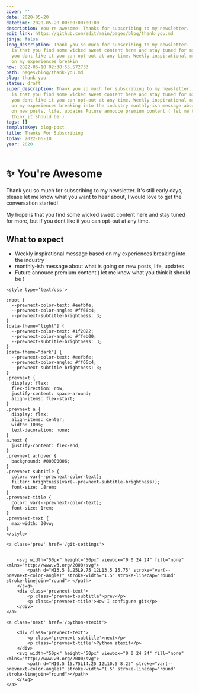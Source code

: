 ```yaml
---
cover: ''
date: 2020-05-20
datetime: 2020-05-20 00:00:00+00:00
description: You're awesome! Thanks for subscribing to my newsletter.
edit_link: https://github.com/edit/main/pages/blog/thank-you.md
jinja: false
long_description: Thank you so much for subscribing to my newsletter.  It My hope
  is that you find some wicked sweet content here and stay tuned for more, but if
  you dont like it you can opt-out at any time. Weekly inspirational message based
  on my experiences breakin
now: 2022-06-10 02:38:55.572733
path: pages/blog/thank-you.md
slug: thank-you
status: draft
super_description: Thank you so much for subscribing to my newsletter.  It My hope
  is that you find some wicked sweet content here and stay tuned for more, but if
  you dont like it you can opt-out at any time. Weekly inspirational message based
  on my experiences breaking into the industry monthly-ish message about what is going
  on new posts, life, updates Future annouce premium content ( let me know what you
  think it should be )
tags: []
templateKey: blog-post
title: Thanks For Subscribing
today: 2022-06-10
year: 2020
---
```


<meta name='og:article:modified_time' content='2020-06-23T14:53:23Z'/>

# ✨ You're Awesome

Thank you so much for subscribing to my newsletter.  It's still early days, please let me know what you want to hear about, I would love to get the conversation started!

My hope is that you find some wicked sweet content here and stay tuned for more, but if you dont like it you can opt-out at any time.

## What to expect

* Weekly inspirational message based on my experiences breaking into the industry
* monthly-ish message about what is going on new posts, life, updates
* Future annouce premium content ( let me know what you think it should be )
<div class='prevnext'>

    <style type='text/css'>

    :root {
      --prevnext-color-text: #eefbfe;
      --prevnext-color-angle: #ff66c4;
      --prevnext-subtitle-brightness: 3;
    }
    [data-theme="light"] {
      --prevnext-color-text: #1f2022;
      --prevnext-color-angle: #ffeb00;
      --prevnext-subtitle-brightness: 3;
    }
    [data-theme="dark"] {
      --prevnext-color-text: #eefbfe;
      --prevnext-color-angle: #ff66c4;
      --prevnext-subtitle-brightness: 3;
    }
    .prevnext {
      display: flex;
      flex-direction: row;
      justify-content: space-around;
      align-items: flex-start;
    }
    .prevnext a {
      display: flex;
      align-items: center;
      width: 100%;
      text-decoration: none;
    }
    a.next {
      justify-content: flex-end;
    }
    .prevnext a:hover {
      background: #00000006;
    }
    .prevnext-subtitle {
      color: var(--prevnext-color-text);
      filter: brightness(var(--prevnext-subtitle-brightness));
      font-size: .8rem;
    }
    .prevnext-title {
      color: var(--prevnext-color-text);
      font-size: 1rem;
    }
    .prevnext-text {
      max-width: 30vw;
    }
    </style>
    
    <a class='prev' href='/git-settings'>
    

        <svg width="50px" height="50px" viewbox="0 0 24 24" fill="none" xmlns="http://www.w3.org/2000/svg">
            <path d="M13.5 8.25L9.75 12L13.5 15.75" stroke="var(--prevnext-color-angle)" stroke-width="1.5" stroke-linecap="round" stroke-linejoin="round"> </path>
        </svg>
        <div class='prevnext-text'>
            <p class='prevnext-subtitle'>prev</p>
            <p class='prevnext-title'>How I configure git</p>
        </div>
    </a>
    
    <a class='next' href='/python-atexit'>
    
        <div class='prevnext-text'>
            <p class='prevnext-subtitle'>next</p>
            <p class='prevnext-title'>Python atexit</p>
        </div>
        <svg width="50px" height="50px" viewbox="0 0 24 24" fill="none" xmlns="http://www.w3.org/2000/svg">
            <path d="M10.5 15.75L14.25 12L10.5 8.25" stroke="var(--prevnext-color-angle)" stroke-width="1.5" stroke-linecap="round" stroke-linejoin="round"></path>
        </svg>
    </a>
  </div>